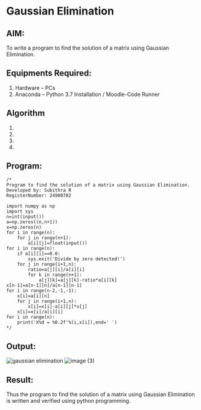# Gaussian Elimination

## AIM:
To write a program to find the solution of a matrix using Gaussian Elimination.

## Equipments Required:
1. Hardware – PCs
2. Anaconda – Python 3.7 Installation / Moodle-Code Runner

## Algorithm
1. 
2. 
3. 
4. 

## Program:
```
/*
Program to find the solution of a matrix using Gaussian Elimination.
Developed by: Subithra R
RegisterNumber: 24900702

import numpy as np
import sys
n=int(input())
a=np.zeros((n,n+1))
x=np.zeros(n)
for i in range(n):
    for j in range(n+1):
        a[i][j]=float(input())
for i in range(n):
    if a[i][i]==0.0:
        sys.exit('Divide by zero detected!')
    for j in range(i+1,n):
        ratio=a[j][i]/a[i][i]
        for k in range(n+1):
            a[j][k]=a[j][k]-ratio*a[i][k]
x[n-1]=a[n-1][n]/a[n-1][n-1]
for i in range(n-2,-1,-1):
    x[i]=a[i][n]
    for j in range(i+1,n):
        x[i]=x[i]-a[i][j]*x[j]
    x[i]=x[i]/a[i][i]
for i in range(n):
    print('X%d = %0.2f'%(i,x[i]),end=' ')
*/
```

## Output:
![gaussian elimination]()
![image (3)](https://github.com/user-attachments/assets/6afb470e-83ec-4f8b-a5d5-a7a009399f44)




## Result:
Thus the program to find the solution of a matrix using Gaussian Elimination is written and verified using python programming.

